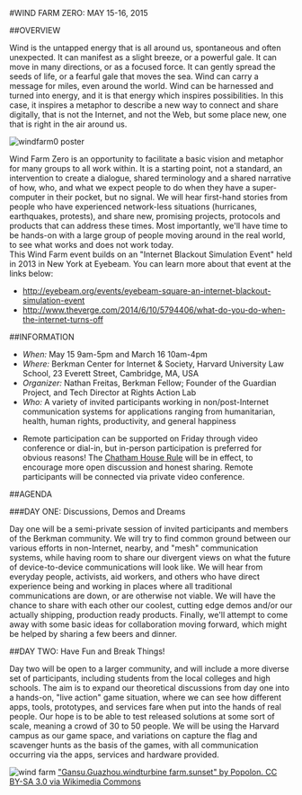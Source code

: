 #WIND FARM ZERO: MAY 15-16, 2015

##OVERVIEW

Wind is the untapped energy that is all around us, spontaneous and often unexpected. It can manifest as a slight breeze, or a powerful gale. It can move in many directions, or as a focused force. It can gently spread the seeds of life, or a fearful gale that moves the sea. Wind can carry a message for miles, even around the world. Wind can be harnessed and turned into energy, and it is that energy which inspires possibilities. In this case, it inspires a metaphor to describe a new way to connect and share digitally, that is not the Internet, and not the Web, but some place new, one that is right in the air around us. 

![windfarm0 poster](https://raw.githubusercontent.com/n8fr8/WindFarm/master/events/2015/WindFarm0-May15-16-2015.png)

Wind Farm Zero is an opportunity to facilitate a basic vision and metaphor for many groups to all work within. It is a starting point, not a standard, an intervention to create a dialogue, shared terminology and a shared narrative of how, who, and what we expect people to do when they have a super-computer in their pocket, but no signal. We will hear first-hand stories from people who have experienced network-less situations (hurricanes, earthquakes, protests), and share new, promising projects, protocols and products that can address these times. Most importantly, we'll have time to be hands-on with a large group of people moving around in the real world, to see what works and does not work today.  
This Wind Farm event builds on an "Internet Blackout Simulation Event" held in 2013 in New York at Eyebeam. You can learn more about that event at the links below:
- http://eyebeam.org/events/eyebeam-square-an-internet-blackout-simulation-event
- http://www.theverge.com/2014/6/10/5794406/what-do-you-do-when-the-internet-turns-off

##INFORMATION

- *When:* May 15 9am-5pm and March 16 10am-4pm
- *Where:* Berkman Center for Internet & Society, Harvard University Law School, 23 Everett Street, Cambridge, MA, USA 
- *Organizer:* Nathan Freitas, Berkman Fellow; Founder of the Guardian Project, and Tech Director at Rights Action Lab
- *Who:* A variety of invited participants working in non/post-Internet communication systems for applications ranging from humanitarian, health, human rights, productivity, and general happiness
* Remote participation can be supported on Friday through video conference or dial-in, but in-person participation is preferred for obvious reasons! The [Chatham House Rule](http://www.chathamhouse.org/about/chatham-house-rule) will be in effect, to encourage more open discussion and honest sharing. Remote participants will be connected via private video conference.

##AGENDA

###DAY ONE: Discussions, Demos and Dreams

Day one will be a semi-private session of invited participants and members of the Berkman community. We will try to find common ground between our various efforts in non-Internet, nearby, and "mesh" communication systems, while having room to share our divergent views on what the future of device-to-device communications will look like. We will hear from everyday people, activists, aid workers, and others who have direct experience being and working in places where all traditional communications are down, or are otherwise not viable. We will have the chance to share with each other our coolest, cutting edge demos and/or our actually shipping, production ready products. Finally, we'll attempt to come away with some basic ideas for collaboration moving forward, which might be helped by sharing a few beers and dinner.
   
##DAY TWO: Have Fun and Break Things!

Day two will be open to a larger community, and will include a more diverse set of participants, including students from the local colleges and high schools. The aim is to expand our theoretical discussions from day one into a hands-on, "live action" game situation, where we can see how different apps, tools, prototypes, and services fare when put into the hands of real people. Our hope is to be able to test released solutions at some sort of scale, meaning a crowd of 30 to 50 people. We will be using the Harvard campus as our game space, and variations on capture the flag and scavenger hunts as the basis of the games, with all communication occurring via the apps, services and hardware provided.  

![wind farm](http://upload.wikimedia.org/wikipedia/commons/thumb/3/32/Gansu.Guazhou.windturbine_farm.sunset.jpg/1920px-Gansu.Guazhou.windturbine_farm.sunset.jpg)
["Gansu.Guazhou.windturbine farm.sunset" by Popolon. CC BY-SA 3.0 via Wikimedia Commons](http://commons.wikimedia.org/wiki/File:Gansu.Guazhou.windturbine_farm.sunset.jpg#/media/File:Gansu.Guazhou.windturbine_farm.sunset.jpg)
